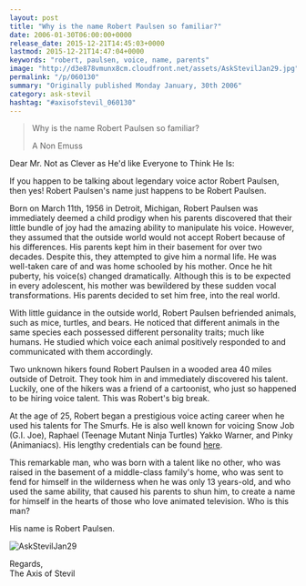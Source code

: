 ```yaml
---
layout: post
title: "Why is the name Robert Paulsen so familiar?"
date: 2006-01-30T06:00:00+0000
release_date: 2015-12-21T14:45:03+0000
lastmod: 2015-12-21T14:47:04+0000
keywords: "robert, paulsen, voice, name, parents"
image: "http://d3e878vmunx8cm.cloudfront.net/assets/AskStevilJan29.jpg"
permalink: "/p/060130"
summary: "Originally published Monday January, 30th 2006"
category: ask-stevil
hashtag: "#axisofstevil_060130"
---
```


[p01]: http://d3e878vmunx8cm.cloudfront.net/assets/AskStevilJan29.jpg "AskStevilJan29"
> Why is the name Robert Paulsen so familiar?
> 
> A Non Emuss

Dear Mr. Not as Clever as He'd like Everyone to Think He Is:

If you happen to be talking about legendary voice actor Robert Paulsen, then yes! Robert Paulsen's name just happens to be Robert Paulsen.

Born on March 11th, 1956 in Detroit, Michigan, Robert Paulsen was immediately deemed a child prodigy when his parents discovered that their little bundle of joy had the amazing ability to manipulate his voice. However, they assumed that the outside world would not accept Robert because of his differences. His parents kept him in their basement for over two decades. Despite this, they attempted to give him a normal life. He was well-taken care of and was home schooled by his mother. Once he hit puberty, his voice(s) changed dramatically. Although this is to be expected in every adolescent, his mother was bewildered by these sudden vocal transformations. His parents decided to set him free, into the real world.

With little guidance in the outside world, Robert Paulsen befriended animals, such as mice, turtles, and bears. He noticed that different animals in the same species each possessed different personality traits; much like humans. He studied which voice each animal positively responded to and communicated with them accordingly.

Two unknown hikers found Robert Paulsen in a wooded area 40 miles outside of Detroit. They took him in and immediately discovered his talent. Luckily, one of the hikers was a friend of a cartoonist, who just so happened to be hiring voice talent. This was Robert's big break.

At the age of 25, Robert began a prestigious voice acting career when he used his talents for The Smurfs. He is also well known for voicing Snow Job (G.I. Joe), Raphael (Teenage Mutant Ninja Turtles) Yakko Warner, and Pinky (Animaniacs). His lengthy credentials can be found [here](http://www.imdb.com/name/nm0667326/ "here").

This remarkable man, who was born with a talent like no other, who was raised in the basement of a middle-class family's home, who was sent to fend for himself in the wilderness when he was only 13 years-old, and who used the same ability, that caused his parents to shun him, to create a name for himself in the hearts of those who love animated television. Who is this man?

His name is Robert Paulsen.

![AskStevilJan29][p01]

Regards,  
The Axis of Stevil
